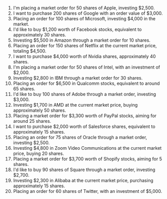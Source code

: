 1. I'm placing a market order for 50 shares of Apple, investing $2,500.
2. I want to purchase 200 shares of Google with an order value of $3,000.
3. Placing an order for 100 shares of Microsoft, investing $4,000 in the market.
4. I'd like to buy $1,200 worth of Facebook stocks, equivalent to approximately 30 shares.
5. Investing $5,500 in Amazon through a market order for 10 shares.
6. Placing an order for 150 shares of Netflix at the current market price, totaling $4,500.
7. I want to purchase $4,000 worth of Nvidia shares, approximately 40 shares.
8. I'm placing a market order for 50 shares of Intel, with an investment of $2,000.
9. Investing $2,800 in IBM through a market order for 30 shares.
10. Placing an order for $6,500 in Qualcomm stocks, equivalent to around 65 shares.
11. I'd like to buy 100 shares of Adobe through a market order, investing $3,000.
12. Investing $1,700 in AMD at the current market price, buying approximately 50 shares.
13. Placing a market order for $3,300 worth of PayPal stocks, aiming for around 25 shares.
14. I want to purchase $2,000 worth of Salesforce shares, equivalent to approximately 15 shares.
15. Placing an order for 75 shares of Oracle through a market order, investing $2,500.
16. Investing $4,800 in Zoom Video Communications at the current market price, buying 20 shares.
17. Placing a market order for $3,700 worth of Shopify stocks, aiming for 5 shares.
18. I'd like to buy 90 shares of Square through a market order, investing $2,700.
19. Investing $2,300 in Alibaba at the current market price, purchasing approximately 15 shares.
20. Placing an order for 60 shares of Twitter, with an investment of $5,000.
